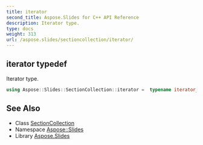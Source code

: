 ```yaml
---
title: iterator
second_title: Aspose.Slides for C++ API Reference
description: Iterator type.
type: docs
weight: 313
url: /aspose.slides/sectioncollection/iterator/
---
```

## iterator typedef


Iterator type.

```cpp
using Aspose::Slides::SectionCollection::iterator =  typename iterator_holder_type::iterator
```

## See Also

* Class [SectionCollection](../)
* Namespace [Aspose::Slides](../../)
* Library [Aspose.Slides](../../../)
